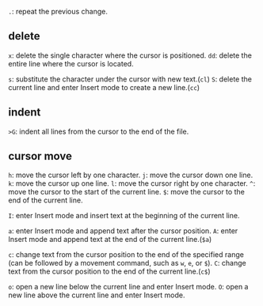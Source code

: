 `.`: repeat the previous change.

## delete
`x`: delete the single character where the cursor is positioned.
`dd`: delete the entire line where the cursor is located.

`s`: substitute the character under the cursor with new text.(`cl`)
`S`: delete the current line and enter Insert mode to create a new line.(`cc`)

## indent
`>G`: indent all lines from the cursor to the end of the file.

## cursor move
`h`: move the cursor left by one character.
`j`: move the cursor down one line.
`k`: move the cursor up one line.
`l`: move the cursor right by one character.
`^`: move the cursor to the start of the current line.
`$`: move the cursor to the end of the current line.

`I`: enter Insert mode and insert text at the beginning of the current line.

`a`: enter Insert mode and append text after the cursor position.
`A`: enter Insert mode and append text at the end of the current line.(`$a`)

`c`: change text from the cursor position to the end of the specified range (can be followed by a movement command, such as `w`, `e`, or `$`).
`C`: change text from the cursor position to the end of the current line.(`c$`)

`o`: open a new line below the current line and enter Insert mode.
`O`: open a new line above the current line and enter Insert mode.
